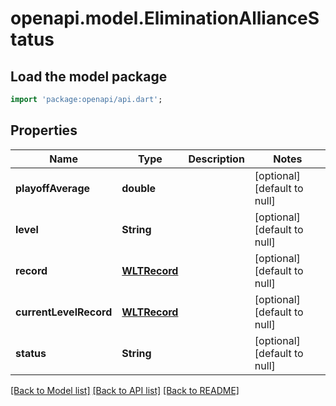 # openapi.model.EliminationAllianceStatus

## Load the model package
```dart
import 'package:openapi/api.dart';
```

## Properties
Name | Type | Description | Notes
------------ | ------------- | ------------- | -------------
**playoffAverage** | **double** |  | [optional] [default to null]
**level** | **String** |  | [optional] [default to null]
**record** | [**WLTRecord**](WLTRecord.md) |  | [optional] [default to null]
**currentLevelRecord** | [**WLTRecord**](WLTRecord.md) |  | [optional] [default to null]
**status** | **String** |  | [optional] [default to null]

[[Back to Model list]](../README.md#documentation-for-models) [[Back to API list]](../README.md#documentation-for-api-endpoints) [[Back to README]](../README.md)


